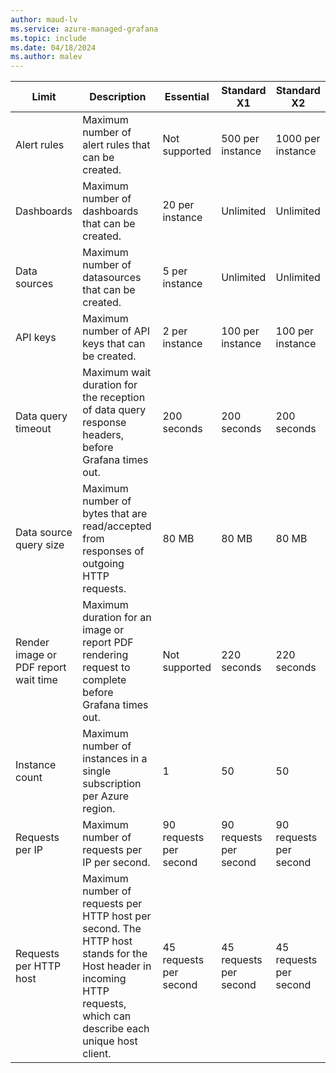 ```yaml
---
author: maud-lv
ms.service: azure-managed-grafana
ms.topic: include
ms.date: 04/18/2024
ms.author: malev
---
```


| Limit                                | Description                                                                                                                                                          | Essential              | Standard X1            | Standard X2            |
|--------------------------------------|----------------------------------------------------------------------------------------------------------------------------------------------------------------------|------------------------|------------------------|------------------------|
| Alert rules                          | Maximum number of alert rules that can be created.                                                                                                                   | Not supported          | 500 per instance       | 1000 per instance      |
| Dashboards                           | Maximum number of dashboards that can be created.                                                                                                                    | 20 per instance        | Unlimited              | Unlimited              |
| Data sources                         | Maximum number of datasources that can be created.                                                                                                                   | 5 per instance         | Unlimited              | Unlimited              |
| API keys                             | Maximum number of API keys that can be created.                                                                                                                      | 2 per instance         | 100 per instance       | 100 per instance       |
| Data query timeout                   | Maximum wait duration for the reception of data query response headers, before Grafana times out.                                                                    | 200 seconds            | 200 seconds            | 200 seconds            |
| Data source query size               | Maximum number of bytes that are read/accepted from responses of outgoing HTTP requests.                                                                             | 80 MB                  | 80 MB                  | 80 MB                  |
| Render image or PDF report wait time | Maximum duration for an image or report PDF rendering request to complete before Grafana times out.                                                                  | Not supported          | 220 seconds            | 220 seconds            |
| Instance count                       | Maximum number of instances in a single subscription per Azure region.                                                                                               | 1                      | 50                     | 50                     |
| Requests per IP                      | Maximum number of requests per IP per second.                                                                                                                        | 90 requests per second | 90 requests per second | 90 requests per second |
| Requests per HTTP host               | Maximum number of requests per HTTP host per second. The HTTP host stands for the Host header in incoming HTTP requests, which can describe each unique host client. | 45 requests per second | 45 requests per second | 45 requests per second |